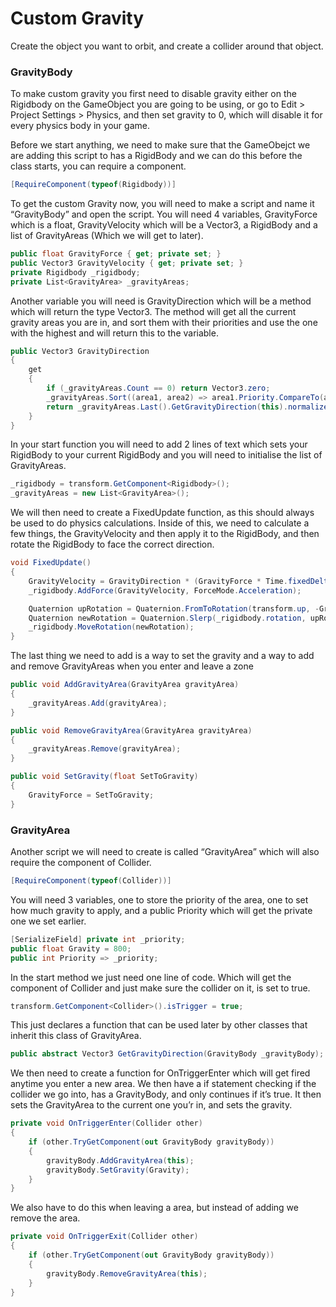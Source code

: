 # Custom Gravity

Create the object you want to orbit, and create a collider around that object.

### GravityBody

To make custom gravity you first need to disable gravity either on the Rigidbody on the GameObject you are going to be using, or go to Edit > Project Settings > Physics, and then set gravity to 0, which will disable it for every physics body in your game.

Before we start anything, we need to make sure that the GameObejct we are adding this script to has a RigidBody and we can do this before the class starts, you can require a component.

```csharp
[RequireComponent(typeof(Rigidbody))]
```

To get the custom Gravity now, you will need to make a script and name it “GravityBody” and open the script. You will need 4 variables, GravityForce which is a float, GravityVelocity which will be a Vector3, a RigidBody and a list of GravityAreas (Which we will get to later).

```csharp
public float GravityForce { get; private set; }
public Vector3 GravityVelocity { get; private set; }
private Rigidbody _rigidbody;
private List<GravityArea> _gravityAreas;
```

Another variable you will need is GravityDirection which will be a method which will return the type Vector3. The method will get all the current gravity areas you are in, and sort them with their priorities and use the one with the highest and will return this to the variable.

```csharp
public Vector3 GravityDirection
{
	get
	{
		if (_gravityAreas.Count == 0) return Vector3.zero;
		_gravityAreas.Sort((area1, area2) => area1.Priority.CompareTo(area2.Priority));
		return _gravityAreas.Last().GetGravityDirection(this).normalized;
	}
}
```

In your start function you will need to add 2 lines of text which sets your RigidBody to your current RigidBody and you will need to initialise the list of GravityAreas.

```csharp
_rigidbody = transform.GetComponent<Rigidbody>();
_gravityAreas = new List<GravityArea>();
```

We will then need to create a FixedUpdate function, as this should always be used to do physics calculations. Inside of this, we need to calculate a few things, the GravityVelocity and then apply it to the RigidBody, and then rotate the RigidBody to face the correct direction.

```csharp
void FixedUpdate()
{
	GravityVelocity = GravityDirection * (GravityForce * Time.fixedDeltaTime);
	_rigidbody.AddForce(GravityVelocity, ForceMode.Acceleration);

	Quaternion upRotation = Quaternion.FromToRotation(transform.up, -GravityDirection);
	Quaternion newRotation = Quaternion.Slerp(_rigidbody.rotation, upRotation * _rigidbody.rotation, Time.fixedDeltaTime * 3f); ;
	_rigidbody.MoveRotation(newRotation);
}
```

The last thing we need to add is a way to set the gravity and a way to add and remove GravityAreas when you enter and leave a zone

```csharp
public void AddGravityArea(GravityArea gravityArea)
{
	_gravityAreas.Add(gravityArea);
}

public void RemoveGravityArea(GravityArea gravityArea)
{
	_gravityAreas.Remove(gravityArea);
}

public void SetGravity(float SetToGravity)
{
	GravityForce = SetToGravity;
}
```

### GravityArea

Another script we will need to create is called “GravityArea” which will also require the component of Collider.

```csharp
[RequireComponent(typeof(Collider))]
```

You will need 3 variables, one to store the priority of the area, one to set how much gravity to apply, and a public Priority which will get the private one we set earlier.

```csharp
[SerializeField] private int _priority;
public float Gravity = 800;
public int Priority => _priority;
```

In the start method we just need one line of code. Which will get the component of Collider and just make sure the collider on it, is set to true.

```csharp
transform.GetComponent<Collider>().isTrigger = true;
```

This just declares a function that can be used later by other classes that inherit this class of GravityArea.

```csharp
public abstract Vector3 GetGravityDirection(GravityBody _gravityBody);
```

We then need to create a function for OnTriggerEnter which will get fired anytime you enter a new area. We then have a if statement checking if the collider we go into, has a GravityBody, and only continues if it’s true. It then sets the GravityArea to the current one you’r in, and sets the gravity.

```csharp
private void OnTriggerEnter(Collider other)
{
	if (other.TryGetComponent(out GravityBody gravityBody))
	{
		gravityBody.AddGravityArea(this);
		gravityBody.SetGravity(Gravity);
	}
}
```

We also have to do this when leaving a area, but instead of adding we remove the area.

```csharp
private void OnTriggerExit(Collider other)
{
	if (other.TryGetComponent(out GravityBody gravityBody))
	{
		gravityBody.RemoveGravityArea(this);
	}
}
```
